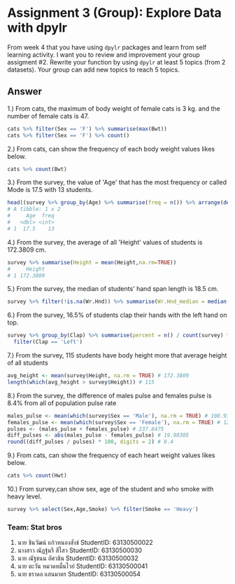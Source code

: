 # Assignment 3 (Group): Explore Data with dpylr

From week 4 that you have using `dpylr` packages and learn from self learning activity. I want you to review and improvement your group assigment #2. Rewrite your function by using `dpylr` at least 5 topics (from 2 datasets). Your group can add new topics to reach 5 topics.

## Answer

1.) From cats, the maximum of body weight of female cats is 3 kg. and the number of female cats is 47.
```R
cats %>% filter(Sex == 'F') %>% summarise(max(Bwt))
cats %>% filter(Sex == 'F') %>% count()
```

2.) From cats, can show the frequency of each body weight values likes below.
```R
cats %>% count(Bwt)
```

3.) From the survey, the value of 'Age' that has the most frequency or called Mode is 17.5 with 13 students.
```R
head((survey %>% group_by(Age) %>% summarise(freq = n()) %>% arrange(desc(freq))),1)
# A tibble: 1 x 2
#     Age  freq
#   <dbl> <int>
# 1  17.5    13
```

4.) From the survey, the average of all 'Height' values of students is 172.3809 cm.
```R
survey %>% summarise(Height = mean(Height,na.rm=TRUE))
#     Height
# 1 172.3809
```

5.) From the survey, the median of students' hand span length is 18.5 cm.
```R
survey %>% filter(!is.na(Wr.Hnd)) %>% summarise(Wr.Hnd_median = median(Wr.Hnd))
```

6.) From the survey, 16.5% of students clap their hands with the left hand on top.
```R
survey %>% group_by(Clap) %>% summarise(percent = n() / count(survey) * 100) %>%
  filter(Clap == 'Left')
```

7.) From the survey, 115 students have body height more that average height of all students
```R
avg_height <- mean(survey$Height, na.rm = TRUE) # 172.3809
length(which(avg_height > survey$Height)) # 115
```

8.) From the survey, the difference of males pulse and females pulse is 8.4% from all of population pulse rate
```R
males_pulse <- mean(which(survey$Sex == 'Male'), na.rm = TRUE) # 108.9322
females_pulse <- mean(which(survey$Sex == 'Female'), na.rm = TRUE) # 128.9153
pulses <- (males_pulse + females_pulse) # 237.8475
diff_pulses <- abs(males_pulse - females_pulse) # 19.98305
round((diff_pulses / pulses) * 100, digits = 2) # 8.4
```

9.) From cats, can show the frequency of each heart weight values likes below.
```R 
cats %>% count(Hwt)
```

10.) From survey,can show sex, age of the student and who smoke with heavy level.
```R
survey %>% select(Sex,Age,Smoke) %>% filter(Smoke == 'Heavy')
```


### Team: Stat bros
1. นาย ชินวัฒน์ แก้วหนองสังข์ StudentID: 63130500022
2. นางสาว ณัฏฐ์นรี สีไสว StudentID: 63130500030
3. นาย ณัฐชนน อัศวชิน StudentID: 63130500032
4. นาย ตะวัน หมวดหมื่นไวย์ StudentID: 63130500041
5. นาย ธราดล แสนมาตร StudentID: 63130500054

